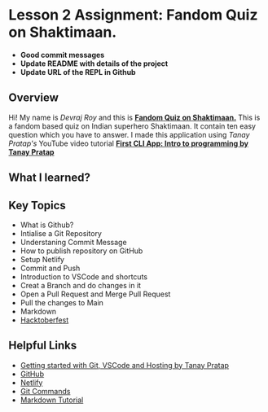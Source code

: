 # Lesson 2 Assignment: Fandom Quiz on Shaktimaan.
* __Good commit messages__
* __Update README with details of the project__
* __Update URL of the REPL in Github__

## Overview
Hi! My name is _Devraj Roy_ and this is __[Fandom Quiz on Shaktimaan.](https://replit.com/@devrajalt/Quiz-on-Shaktimaan?embed=1&output=1)__ This is a fandom based quiz on Indian superhero Shaktimaan. It contain ten easy question which you have to answer. I made this application using _Tanay Pratap's_ YouTube video tutorial __[First CLI App: Intro to programming by Tanay Pratap](https://www.youtube.com/watch?v=_L-UszPmy2A&list=PLzvhQUIpvvuj5KPnyPyWsvgyzNkX_ACPA&index=2)__
## What I learned?          
## Key Topics
* What is Github?
* Intialise a Git Repository
* Understaning Commit Message
* How to publish repository on GitHub
* Setup Netlify
* Commit and Push
* Introduction to VSCode and shortcuts
* Creat a Branch and do changes in it
* Open a Pull Request and Merge Pull Request
* Pull the changes to Main
* Markdown
* [Hacktoberfest](https://www.youtube.com/watch?v=jUxy4WNdc0s)

## Helpful Links
* [Getting started with Git, VSCode and Hosting by Tanay Pratap](https://www.youtube.com/watch?v=MMEIVh49pS8)
* [GitHub](https://github.com/)
* [Netlify](https://app.netlify.com/)
* [Git Commands](http://guides.beanstalkapp.com/version-control/common-git-commands.html)
* [Markdown Tutorial](https://www.markdowntutorial.com/)